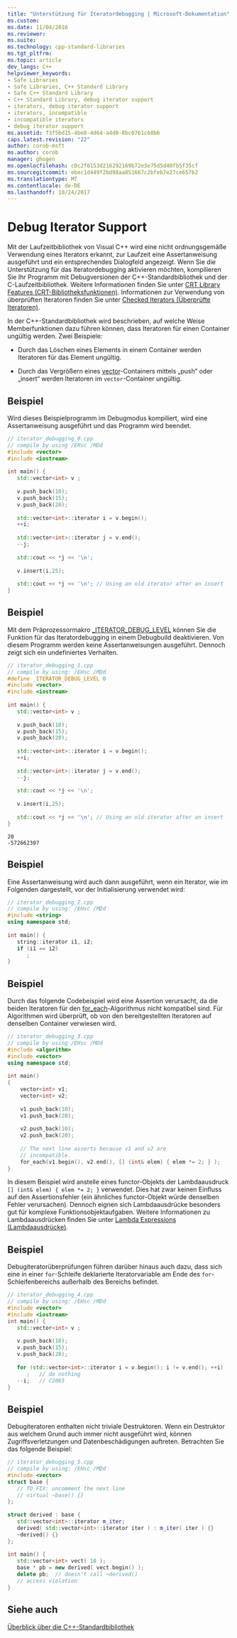 ```yaml
---
title: "Unterstützung für Iteratordebugging | Microsoft-Dokumentation"
ms.custom: 
ms.date: 11/04/2016
ms.reviewer: 
ms.suite: 
ms.technology: cpp-standard-libraries
ms.tgt_pltfrm: 
ms.topic: article
dev_langs: C++
helpviewer_keywords:
- Safe Libraries
- Safe Libraries, C++ Standard Library
- Safe C++ Standard Library
- C++ Standard Library, debug iterator support
- iterators, debug iterator support
- iterators, incompatible
- incompatible iterators
- debug iterator support
ms.assetid: f3f5bd15-4be8-4d64-a4d0-8bc0761c68b6
caps.latest.revision: "22"
author: corob-msft
ms.author: corob
manager: ghogen
ms.openlocfilehash: c0c2f0153d216292169b72e3e75d5d40fb5f35cf
ms.sourcegitcommit: ebec1d449f2bd98aa851667c2bfeb7e27ce657b2
ms.translationtype: MT
ms.contentlocale: de-DE
ms.lasthandoff: 10/24/2017
---
```

# <a name="debug-iterator-support"></a>Debug Iterator Support
Mit der Laufzeitbibliothek von Visual C++ wird eine nicht ordnungsgemäße Verwendung eines Iterators erkannt, zur Laufzeit eine Assertanweisung ausgeführt und ein entsprechendes Dialogfeld angezeigt. Wenn Sie die Unterstützung für das Iteratordebugging aktivieren möchten, kompilieren Sie Ihr Programm mit Debugversionen der C++-Standardbibliothek und der C-Laufzeitbibliothek. Weitere Informationen finden Sie unter [CRT Library Features (CRT-Bibliotheksfunktionen)](../c-runtime-library/crt-library-features.md). Informationen zur Verwendung von überprüften Iteratoren finden Sie unter [Checked Iterators (Überprüfte Iteratoren)](../standard-library/checked-iterators.md).  
  
 In der C++-Standardbibliothek wird beschrieben, auf welche Weise Memberfunktionen dazu führen können, dass Iteratoren für einen Container ungültig werden. Zwei Beispiele:  
  
-   Durch das Löschen eines Elements in einem Container werden Iteratoren für das Element ungültig.  
  
-   Durch das Vergrößern eines [vector](../standard-library/vector.md)-Containers mittels „push“ oder „insert“ werden Iteratoren im `vector`-Container ungültig.  
  
## <a name="example"></a>Beispiel  
Wird dieses Beispielprogramm im Debugmodus kompiliert, wird eine Assertanweisung ausgeführt und das Programm wird beendet.  
  
```cpp  
// iterator_debugging_0.cpp  
// compile by using /EHsc /MDd  
#include <vector>  
#include <iostream>  
  
int main() {  
   std::vector<int> v ;  
  
   v.push_back(10);  
   v.push_back(15);  
   v.push_back(20);  
  
   std::vector<int>::iterator i = v.begin();  
   ++i;  
  
   std::vector<int>::iterator j = v.end();  
   --j;  
  
   std::cout << *j << '\n';  
  
   v.insert(i,25);   
  
   std::cout << *j << '\n'; // Using an old iterator after an insert  
}  
```  
  
## <a name="example"></a>Beispiel  
Mit dem Präprozessormakro [_ITERATOR_DEBUG_LEVEL](../standard-library/iterator-debug-level.md) können Sie die Funktion für das Iteratordebugging in einem Debugbuild deaktivieren. Von diesem Programm werden keine Assertanweisungen ausgeführt. Dennoch zeigt sich ein undefiniertes Verhalten.  
  
```cpp  
// iterator_debugging_1.cpp  
// compile by using: /EHsc /MDd  
#define _ITERATOR_DEBUG_LEVEL 0  
#include <vector>  
#include <iostream>  
  
int main() {  
   std::vector<int> v ;  
  
   v.push_back(10);  
   v.push_back(15);  
   v.push_back(20);  
  
   std::vector<int>::iterator i = v.begin();  
   ++i;  
  
   std::vector<int>::iterator j = v.end();  
   --j;  
  
   std::cout << *j << '\n';  
  
   v.insert(i,25);   
  
   std::cout << *j << '\n'; // Using an old iterator after an insert  
}  
```  
  
```Output  
20  
-572662307  
```  
  
## <a name="example"></a>Beispiel  
Eine Assertanweisung wird auch dann ausgeführt, wenn ein Iterator, wie im Folgenden dargestellt, vor der Initialisierung verwendet wird:  
  
```cpp  
// iterator_debugging_2.cpp  
// compile by using: /EHsc /MDd  
#include <string>  
using namespace std;  
  
int main() {  
   string::iterator i1, i2;  
   if (i1 == i2)  
      ;  
}  
```  
  
## <a name="example"></a>Beispiel  
Durch das folgende Codebeispiel wird eine Assertion verursacht, da die beiden Iteratoren für den [for_each](../standard-library/algorithm-functions.md#for_each)-Algorithmus nicht kompatibel sind. Für Algorithmen wird überprüft, ob von den bereitgestellten Iteratoren auf denselben Container verwiesen wird.  
  
```cpp  
// iterator_debugging_3.cpp  
// compile by using /EHsc /MDd  
#include <algorithm>  
#include <vector>  
using namespace std;  
  
int main()  
{  
    vector<int> v1;  
    vector<int> v2;  
  
    v1.push_back(10);  
    v1.push_back(20);  
  
    v2.push_back(10);  
    v2.push_back(20);  
  
    // The next line asserts because v1 and v2 are  
    // incompatible.  
    for_each(v1.begin(), v2.end(), [] (int& elem) { elem *= 2; } );  
}  
```  
  
In diesem Beispiel wird anstelle eines functor-Objekts der Lambdaausdruck `[] (int& elem) { elem *= 2; }` verwendet. Dies hat zwar keinen Einfluss auf den Assertionsfehler (ein ähnliches functor-Objekt würde denselben Fehler verursachen). Dennoch eignen sich Lambdaausdrücke besonders gut für komplexe Funktionsobjektaufgaben. Weitere Informationen zu Lambdaausdrücken finden Sie unter [Lambda Expressions (Lambdaausdrücke)](../cpp/lambda-expressions-in-cpp.md).  
  
## <a name="example"></a>Beispiel  
Debugiteratorüberprüfungen führen darüber hinaus auch dazu, dass sich eine in einer `for`-Schleife deklarierte Iteratorvariable am Ende des `for`-Schleifenbereichs außerhalb des Bereichs befindet.  
  
```cpp  
// iterator_debugging_4.cpp  
// compile by using: /EHsc /MDd  
#include <vector>  
#include <iostream>  
int main() {  
   std::vector<int> v ;  
  
   v.push_back(10);  
   v.push_back(15);  
   v.push_back(20);  
  
   for (std::vector<int>::iterator i = v.begin(); i != v.end(); ++i)  
      ;   // do nothing  
   --i;   // C2065  
}  
```  
  
## <a name="example"></a>Beispiel  
Debugiteratoren enthalten nicht triviale Destruktoren. Wenn ein Destruktor aus welchem Grund auch immer nicht ausgeführt wird, können Zugriffsverletzungen und Datenbeschädigungen auftreten. Betrachten Sie das folgende Beispiel:  
  
```cpp  
// iterator_debugging_5.cpp  
// compile by using: /EHsc /MDd  
#include <vector>  
struct base {  
   // TO FIX: uncomment the next line  
   // virtual ~base() {}  
};  
  
struct derived : base {  
   std::vector<int>::iterator m_iter;  
   derived( std::vector<int>::iterator iter ) : m_iter( iter ) {}  
   ~derived() {}  
};  
  
int main() {  
   std::vector<int> vect( 10 );  
   base * pb = new derived( vect.begin() );  
   delete pb;  // doesn't call ~derived()  
   // access violation  
}  
```  
  
## <a name="see-also"></a>Siehe auch  
[Überblick über die C++-Standardbibliothek](../standard-library/cpp-standard-library-overview.md)




